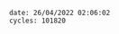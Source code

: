 

                date: 26/04/2022 02:06:02
                cycles: 101820

                         